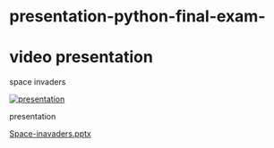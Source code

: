 # presentation-python-final-exam-
# video presentation
space invaders

[![presentation](https://img.youtube.com/vi/IxDeKYk4H6Y/0.jpg)](https://www.youtube.com/watch?v=IxDeKYk4H6Y)

presentation

[Space-inavaders.pptx](https://github.com/Atanbaeva/presentation-python-final-exam-/files/5729407/Space-inavaders.pptx)

